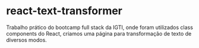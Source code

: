 # react-text-transformer
Trabalho prático do bootcamp full stack da IGTI, onde foram utilizados class components do React, criamos uma página para transformação de texto de diversos modos.
